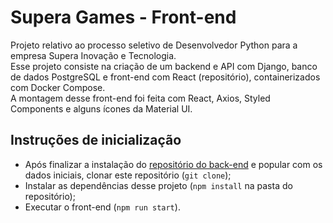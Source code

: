 # Supera Games - Front-end

Projeto relativo ao processo seletivo de Desenvolvedor Python para a empresa Supera Inovação e Tecnologia.  
Esse projeto consiste na criação de um backend e API com Django, banco de dados PostgreSQL e front-end com React (repositório), containerizados com Docker Compose.  
A montagem desse front-end foi feita com React, Axios, Styled Components e alguns ícones da Material UI.

## Instruções de inicialização

-   Após finalizar a instalação do [repositório do back-end](https://github.com/and3rcg/ps-supera-backend) e popular com os dados iniciais, clonar este repositório (`git clone`);
-   Instalar as dependências desse projeto (`npm install` na pasta do repositório);
-   Executar o front-end (`npm run start`).

